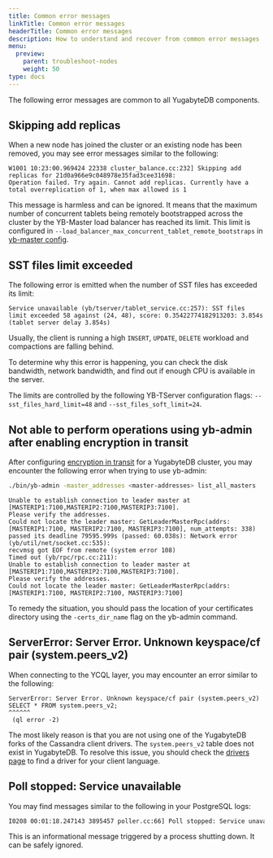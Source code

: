 ```yaml
---
title: Common error messages
linkTitle: Common error messages
headerTitle: Common error messages
description: How to understand and recover from common error messages
menu:
  preview:
    parent: troubleshoot-nodes
    weight: 50
type: docs
---
```


The following error messages are common to all YugabyteDB components.

## Skipping add replicas

When a new node has joined the cluster or an existing node has been removed, you may see error messages similar to the following:

```output
W1001 10:23:00.969424 22338 cluster_balance.cc:232] Skipping add replicas for 21d0a966e9c048978e35fad3cee31698:
Operation failed. Try again. Cannot add replicas. Currently have a total overreplication of 1, when max allowed is 1
```

This message is harmless and can be ignored. It means that the maximum number of concurrent tablets being remotely bootstrapped across the cluster by the YB-Master load balancer has reached its limit. This limit is configured in `--load_balancer_max_concurrent_tablet_remote_bootstraps` in [yb-master config](../../../reference/configuration/yb-master/#load-balancer-max-concurrent-tablet-remote-bootstraps).

## SST files limit exceeded

The following error is emitted when the number of SST files has exceeded its limit:

```output
Service unavailable (yb/tserver/tablet_service.cc:257): SST files limit exceeded 58 against (24, 48), score: 0.35422774182913203: 3.854s (tablet server delay 3.854s)
```

Usually, the client is running a high `INSERT`, `UPDATE`, `DELETE` workload and compactions are falling behind.

To determine why this error is happening, you can check the disk bandwidth, network bandwidth, and find out if enough CPU is available in the server.

The limits are controlled by the following YB-TServer configuration flags: `--sst_files_hard_limit=48` and `--sst_files_soft_limit=24`.

## Not able to perform operations using yb-admin after enabling encryption in transit

After configuring [encryption in transit](../../../secure/tls-encryption/) for a YugabyteDB cluster, you may encounter the following error when trying to use yb-admin:

```sh
./bin/yb-admin -master_addresses <master-addresses> list_all_masters
```

```output
Unable to establish connection to leader master at [MASTERIP1:7100,MASTERIP2:7100,MASTERIP3:7100].
Please verify the addresses.
Could not locate the leader master: GetLeaderMasterRpc(addrs: [MASTERIP1:7100, MASTERIP2:7100, MASTERIP3:7100], num_attempts: 338)
passed its deadline 79595.999s (passed: 60.038s): Network error (yb/util/net/socket.cc:535):
recvmsg got EOF from remote (system error 108)
Timed out (yb/rpc/rpc.cc:211):
Unable to establish connection to leader master at [MASTERIP1:7100,MASTERIP2:7100,MASTERIP3:7100].
Please verify the addresses.
Could not locate the leader master: GetLeaderMasterRpc(addrs: [MASTERIP1:7100, MASTERIP2:7100, MASTERIP3:7100]
```

To remedy the situation, you should pass the location of your certificates directory using the `-certs_dir_name` flag on the yb-admin command.

## ServerError: Server Error. Unknown keyspace/cf pair (system.peers_v2)

When connecting to the YCQL layer, you may encounter an error similar to the following:

```output.cql
ServerError: Server Error. Unknown keyspace/cf pair (system.peers_v2)
SELECT * FROM system.peers_v2;
^^^^^^
 (ql error -2)
```

The most likely reason is that you are not using one of the YugabyteDB forks of the Cassandra client drivers. The `system.peers_v2` table does not exist in YugabyteDB. To resolve this issue, you should check the [drivers page](../../../drivers-orms/ycql-client-drivers/) to find a driver for your client language.

## Poll stopped: Service unavailable

You may find messages similar to the following in your PostgreSQL logs:

```sh
I0208 00:01:18.247143 3895457 poller.cc:66] Poll stopped: Service unavailable (yb/rpc/scheduler.cc:80): Scheduler is shutting down (system error 108)
```

This is an informational message triggered by a process shutting down. It can be safely ignored.
